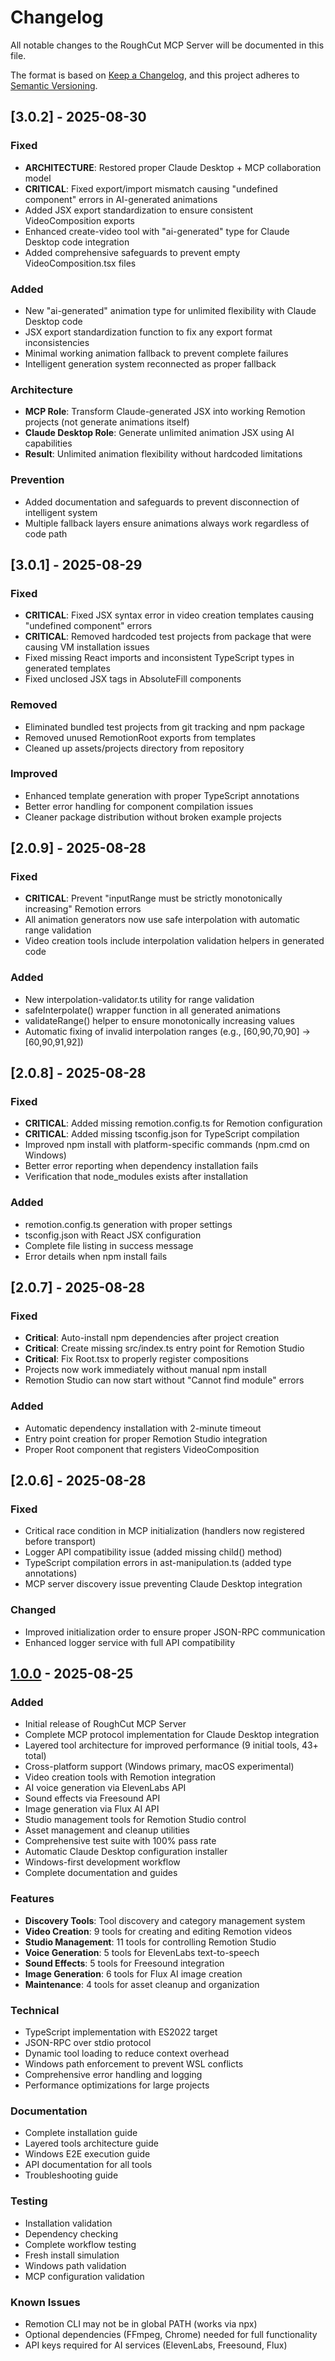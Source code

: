 # Changelog

All notable changes to the RoughCut MCP Server will be documented in this file.

The format is based on [Keep a Changelog](https://keepachangelog.com/en/1.0.0/),
and this project adheres to [Semantic Versioning](https://semver.org/spec/v2.0.0.html).

## [3.0.2] - 2025-08-30

### Fixed
- **ARCHITECTURE**: Restored proper Claude Desktop + MCP collaboration model
- **CRITICAL**: Fixed export/import mismatch causing "undefined component" errors in AI-generated animations
- Added JSX export standardization to ensure consistent VideoComposition exports
- Enhanced create-video tool with "ai-generated" type for Claude Desktop code integration
- Added comprehensive safeguards to prevent empty VideoComposition.tsx files

### Added
- New "ai-generated" animation type for unlimited flexibility with Claude Desktop code
- JSX export standardization function to fix any export format inconsistencies  
- Minimal working animation fallback to prevent complete failures
- Intelligent generation system reconnected as proper fallback

### Architecture  
- **MCP Role**: Transform Claude-generated JSX into working Remotion projects (not generate animations itself)
- **Claude Desktop Role**: Generate unlimited animation JSX using AI capabilities
- **Result**: Unlimited animation flexibility without hardcoded limitations

### Prevention
- Added documentation and safeguards to prevent disconnection of intelligent system
- Multiple fallback layers ensure animations always work regardless of code path

## [3.0.1] - 2025-08-29

### Fixed
- **CRITICAL**: Fixed JSX syntax error in video creation templates causing "undefined component" errors
- **CRITICAL**: Removed hardcoded test projects from package that were causing VM installation issues
- Fixed missing React imports and inconsistent TypeScript types in generated templates
- Fixed unclosed JSX tags in AbsoluteFill components

### Removed
- Eliminated bundled test projects from git tracking and npm package
- Removed unused RemotionRoot exports from templates
- Cleaned up assets/projects directory from repository

### Improved  
- Enhanced template generation with proper TypeScript annotations
- Better error handling for component compilation issues
- Cleaner package distribution without broken example projects

## [2.0.9] - 2025-08-28

### Fixed
- **CRITICAL**: Prevent "inputRange must be strictly monotonically increasing" Remotion errors
- All animation generators now use safe interpolation with automatic range validation
- Video creation tools include interpolation validation helpers in generated code

### Added
- New interpolation-validator.ts utility for range validation
- safeInterpolate() wrapper function in all generated animations
- validateRange() helper to ensure monotonically increasing values
- Automatic fixing of invalid interpolation ranges (e.g., [60,90,70,90] → [60,90,91,92])

## [2.0.8] - 2025-08-28

### Fixed
- **CRITICAL**: Added missing remotion.config.ts for Remotion configuration
- **CRITICAL**: Added missing tsconfig.json for TypeScript compilation
- Improved npm install with platform-specific commands (npm.cmd on Windows)
- Better error reporting when dependency installation fails
- Verification that node_modules exists after installation

### Added
- remotion.config.ts generation with proper settings
- tsconfig.json with React JSX configuration
- Complete file listing in success message
- Error details when npm install fails

## [2.0.7] - 2025-08-28

### Fixed
- **Critical**: Auto-install npm dependencies after project creation
- **Critical**: Create missing src/index.ts entry point for Remotion Studio
- **Critical**: Fix Root.tsx to properly register compositions
- Projects now work immediately without manual npm install
- Remotion Studio can now start without "Cannot find module" errors

### Added
- Automatic dependency installation with 2-minute timeout
- Entry point creation for proper Remotion Studio integration
- Proper Root component that registers VideoComposition

## [2.0.6] - 2025-08-28

### Fixed
- Critical race condition in MCP initialization (handlers now registered before transport)
- Logger API compatibility issue (added missing child() method)
- TypeScript compilation errors in ast-manipulation.ts (added type annotations)
- MCP server discovery issue preventing Claude Desktop integration

### Changed
- Improved initialization order to ensure proper JSON-RPC communication
- Enhanced logger service with full API compatibility

## [1.0.0] - 2025-08-25

### Added
- Initial release of RoughCut MCP Server
- Complete MCP protocol implementation for Claude Desktop integration
- Layered tool architecture for improved performance (9 initial tools, 43+ total)
- Cross-platform support (Windows primary, macOS experimental)
- Video creation tools with Remotion integration
- AI voice generation via ElevenLabs API
- Sound effects via Freesound API
- Image generation via Flux AI API
- Studio management tools for Remotion Studio control
- Asset management and cleanup utilities
- Comprehensive test suite with 100% pass rate
- Automatic Claude Desktop configuration installer
- Windows-first development workflow
- Complete documentation and guides

### Features
- **Discovery Tools**: Tool discovery and category management system
- **Video Creation**: 9 tools for creating and editing Remotion videos
- **Studio Management**: 11 tools for controlling Remotion Studio
- **Voice Generation**: 5 tools for ElevenLabs text-to-speech
- **Sound Effects**: 5 tools for Freesound integration
- **Image Generation**: 6 tools for Flux AI image creation
- **Maintenance**: 4 tools for asset cleanup and organization

### Technical
- TypeScript implementation with ES2022 target
- JSON-RPC over stdio protocol
- Dynamic tool loading to reduce context overhead
- Windows path enforcement to prevent WSL conflicts
- Comprehensive error handling and logging
- Performance optimizations for large projects

### Documentation
- Complete installation guide
- Layered tools architecture guide
- Windows E2E execution guide
- API documentation for all tools
- Troubleshooting guide

### Testing
- Installation validation
- Dependency checking
- Complete workflow testing
- Fresh install simulation
- Windows path validation
- MCP configuration validation

### Known Issues
- Remotion CLI may not be in global PATH (works via npx)
- Optional dependencies (FFmpeg, Chrome) needed for full functionality
- API keys required for AI services (ElevenLabs, Freesound, Flux)

[1.0.0]: https://github.com/yourusername/rough-cut-mcp/releases/tag/v1.0.0
